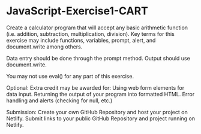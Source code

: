 # JavaScript-Exercise1-CART
Create a calculator program that will accept any basic arithmetic function (i.e. addition, subtraction, multiplication, division). Key terms for this exercise may include functions, variables, prompt, alert, and document.write among others.

Data entry should be done through the prompt method. Output should use document.write.

You may not use eval() for any part of this exercise.

Optional: Extra credit may be awarded for:
Using web form elements for data input.
Returning the output of your program into formatted HTML.
Error handling and alerts (checking for null, etc.) 

Submission: Create your own GitHub Repository and host your project on Netlify. Submit links to your public GitHub Repository and project running on Netlify.



